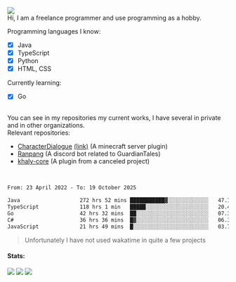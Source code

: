 ![](https://komarev.com/ghpvc/?username=iAtog&color=brightgreen) <br>
Hi, I am a freelance programmer and use programming as a hobby.<br>

Programming languages I know:
- [x] Java
- [x] TypeScript
- [x] Python
- [x] HTML, CSS

Currently learning:
- [x] Go
<br>
You can see in my repositories my current works, I have several in private and in other organizations.<br>
Relevant repositories:<br>

* [CharacterDialogue](https://github.com/iAtog/character-dialogue) [(link)](https://www.spigotmc.org/resources/95868/) (A minecraft server plugin)
* [Ranpang](https://github.com/iAtog/Ranpang) (A discord bot related to GuardianTales)
* [khaly-core](https://github.com/KhalyRPG/rpg) (A plugin from a canceled project)
<br>

<!--START_SECTION:waka-->

```txt
From: 23 April 2022 - To: 19 October 2025

Java                   272 hrs 52 mins ███████████▓░░░░░░░░░░░░░   47.18 %
TypeScript             118 hrs 1 min   █████░░░░░░░░░░░░░░░░░░░░   20.41 %
Go                     42 hrs 32 mins  ██░░░░░░░░░░░░░░░░░░░░░░░   07.36 %
C#                     36 hrs 36 mins  █▓░░░░░░░░░░░░░░░░░░░░░░░   06.33 %
JavaScript             21 hrs 49 mins  █░░░░░░░░░░░░░░░░░░░░░░░░   03.77 %
```

<!--END_SECTION:waka-->
> Unfortunately I have not used wakatime in quite a few projects
#### Stats:
![](https://github-profile-summary-cards.vercel.app/api/cards/profile-details?username=iAtog&theme=github_dark)
![](https://github-profile-summary-cards.vercel.app/api/cards/stats?username=iAtog&theme=github_dark)
![](https://github-profile-summary-cards.vercel.app/api/cards/repos-per-language?username=iAtog&theme=github_dark) 
